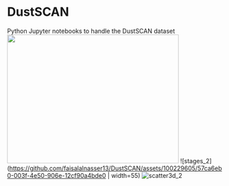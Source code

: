 # DustSCAN
Python Jupyter notebooks to handle the DustSCAN dataset
<img src="https://github.com/faisalalnasser13/DustSCAN/assets/100229605/57ca6eb0-003f-4e50-906e-12cf90a4bde0" width="400" height="300">
![stages_2](https://github.com/faisalalnasser13/DustSCAN/assets/100229605/57ca6eb0-003f-4e50-906e-12cf90a4bde0 |  width=55)
![scatter3d_2](https://github.com/faisalalnasser13/DustSCAN/assets/100229605/574e5b5d-d16a-4167-9db2-e13e9bd2f42e)
